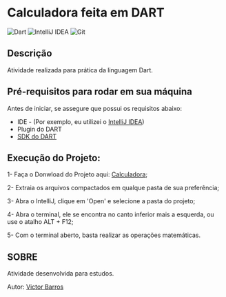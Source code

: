 # Calculadora feita em DART

![Dart](https://img.shields.io/badge/Dart-0175C2?style=for-the-badge&logo=dart&logoColor=white)
![IntelliJ IDEA](https://img.shields.io/badge/IntelliJ_IDEA-000000.svg?style=for-the-badge&logo=intellij-idea&logoColor=white)
![Git](https://img.shields.io/badge/GIT-E44C30?style=for-the-badge&logo=git&logoColor=white)

## Descrição

Atividade realizada para prática da linguagem Dart.

## Pré-requisitos para rodar em sua máquina

Antes de iniciar, se assegure que possui os requisitos abaixo:

- IDE - (Por exemplo, eu utilizei o [IntelliJ IDEA](https://www.jetbrains.com/pt-br/idea/))
- Plugin do DART
- [SDK do DART](https://dart.dev/)

## Execução do Projeto:

1- Faça o Donwload do Projeto aqui: [Calculadora](https://github.com/victorb26/calculadora-dart/archive/refs/heads/main.zip);

2- Extraia os arquivos compactados em qualque pasta de sua preferência;

3- Abra o IntelliJ, clique em 'Open' e selecione a pasta do projeto;

4- Abra o terminal, ele se encontra no canto inferior mais a esquerda, ou use o atalho ALT + F12;

5- Com o terminal aberto, basta realizar as operações matemáticas. 


## SOBRE

Atividade desenvolvida para estudos.

Autor: [Victor Barros](https://www.linkedin.com/in/victorjcbarros/)
